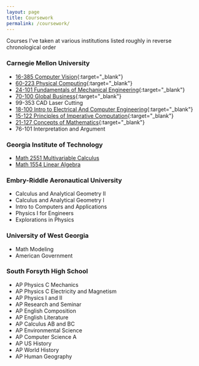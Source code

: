 ```yaml
---
layout: page
title: Coursework
permalink: /coursework/
---
```

Courses I've taken at various institutions listed roughly in reverse chronological order
### Carnegie Mellon University
 - [16-385 Computer Vision](http://16385.courses.cs.cmu.edu/fall2020/courseinfo){:target="_blank"}
 - [60-223 Physical Computing](https://courses.ideate.cmu.edu/60-223){:target="_blank"}
 - [24-101 Fundamentals of Mechanical Engineering](https://www.meche.engineering.cmu.edu/education/courses/24-101.html){:target="_blank"}
 - [70-100 Global Business](http://coursecatalog.web.cmu.edu/schools-colleges/tepper/undergraduatebusinessadministrationprogram/#coursestextcontainer){:target="_blank"}
 - 99-353 CAD Laser Cutting
 - [18-100 Intro to Electrical And Computer Engineering](https://courses.ece.cmu.edu/18100){:target="_blank"}
 - [15-122 Principles of Imperative Computation](https://http://www.cs.cmu.edu/~15122/){:target="_blank"}
 - [21-127 Concepts of Mathematics](http://coursecatalog.web.cmu.edu/schools-colleges/melloncollegeofscience/departmentofmathematicalsciences/#coursestextcontainer){:target="_blank"}
 - 76-101 Interpretation and Argument

### Georgia Institute of Technology
 - [Math 2551 Multivariable Calculus](https://math.gatech.edu/courses/math/2551)
 - [Math 1554 Linear Algebra](https://math.gatech.edu/courses/math/1554)

### Embry-Riddle Aeronautical University
 - Calculus and Analytical Geometry II
 - Calculus and Analytical Geometry I
 - Intro to Computers and Applications
 - Physics I for Engineers
 - Explorations in Physics

### University of West Georgia
 - Math Modeling
 - American Government

### South Forsyth High School
 - AP Physics C Mechanics
 - AP Physics C Electricity and Magnetism
 - AP Physics I and II
 - AP Research and Seminar
 - AP English Composition
 - AP English Literature
 - AP Calculus AB and BC
 - AP Environmental Science
 - AP Computer Science A
 - AP US History
 - AP World History
 - AP Human Geography
